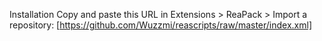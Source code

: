 Installation
Copy and paste this URL in Extensions > ReaPack > Import a repository:
[https://github.com/Wuzzmi/reascripts/raw/master/index.xml]
